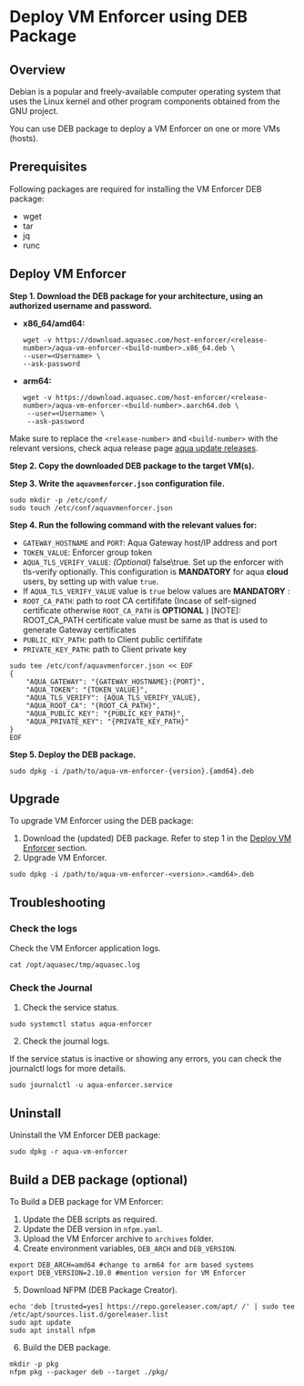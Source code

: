 # Deploy VM Enforcer using DEB Package

## Overview
Debian is a popular and freely-available computer operating system that uses the Linux kernel and other program components obtained from the GNU project. 

You can use DEB package to deploy a VM Enforcer on one or more VMs (hosts).

## Prerequisites
Following packages are required for installing the VM Enforcer DEB package:
* wget
* tar
* jq
* runc

## Deploy VM Enforcer


**Step 1. Download the DEB package for your architecture, using an authorized username and password.**


   * **x86_64/amd64:**
  
        ```shell
       wget -v https://download.aquasec.com/host-enforcer/<release-number>/aqua-vm-enforcer-<build-number>.x86_64.deb \
        --user=<Username> \
        --ask-password
       ```
   * **arm64:**
  
     ```shell
     wget -v https://download.aquasec.com/host-enforcer/<release-number>/aqua-vm-enforcer-<build-number>.aarch64.deb \
      --user=<Username> \
      --ask-password
     ```

Make sure to replace the `<release-number>` and `<build-number>` with the relevant versions, check aqua release page [aqua update releases](https://docs.aquasec.com/docs/update-releases).


**Step 2. Copy the downloaded DEB package to the target VM(s).**


**Step 3. Write the `aquavmenforcer.json` configuration file.**

```shell
sudo mkdir -p /etc/conf/
sudo touch /etc/conf/aquavmenforcer.json
```

**Step 4. Run the following command with the relevant values for:**

   * `GATEWAY_HOSTNAME` and `PORT`: Aqua Gateway host/IP address and port
   * `TOKEN_VALUE`: Enforcer group token
   * `AQUA_TLS_VERIFY_VALUE`: *(Optional)* false\true. Set up the enforcer with tls-verify optionally. This configuration is **MANDATORY** for aqua **cloud** users, by setting up with value `true`.
   * If `AQUA_TLS_VERIFY_VALUE` value is `true` below values are **MANDATORY** :
   * `ROOT_CA_PATH`: path to root CA certififate (Incase of self-signed certificate otherwise `ROOT_CA_PATH` is **OPTIONAL** )
   [NOTE]: ROOT_CA_PATH certificate value must be same as that is used to generate Gateway certificates
   * `PUBLIC_KEY_PATH`: path to Client public certififate
   * `PRIVATE_KEY_PATH`: path to Client private key   
   
   ```shell
   sudo tee /etc/conf/aquavmenforcer.json << EOF
   {
       "AQUA_GATEWAY": "{GATEWAY_HOSTNAME}:{PORT}",
       "AQUA_TOKEN": "{TOKEN_VALUE}",
       "AQUA_TLS_VERIFY": {AQUA_TLS_VERIFY_VALUE},
       "AQUA_ROOT_CA": "{ROOT_CA_PATH}",
       "AQUA_PUBLIC_KEY": "{PUBLIC_KEY_PATH}",
       "AQUA_PRIVATE_KEY": "{PRIVATE_KEY_PATH}"       
   }
   EOF
   ```

**Step 5. Deploy the DEB package.**

```shell
sudo dpkg -i /path/to/aqua-vm-enforcer-{version}.{amd64}.deb
```

## Upgrade

To upgrade VM Enforcer using the DEB package:

1. Download the (updated) DEB package. Refer to step 1 in the [Deploy VM Enforcer](#deploy-vm-enforcer) section.
2. Upgrade VM Enforcer.

```shell
sudo dpkg -i /path/to/aqua-vm-enforcer-<version>.<amd64>.deb
```

## Troubleshooting

### Check the logs

Check the VM Enforcer application logs.

```shell
cat /opt/aquasec/tmp/aquasec.log
```

### Check the Journal

1. Check the service status.
   
```shell
sudo systemctl status aqua-enforcer
```

2. Check the journal logs.

If the service status is inactive or showing any errors, you can check the journalctl logs for more details.

```shell
sudo journalctl -u aqua-enforcer.service
```
   
## Uninstall
Uninstall the VM Enforcer DEB package:

```shell
sudo dpkg -r aqua-vm-enforcer
```

## Build a DEB package (optional)

To Build a DEB package for VM Enforcer:
1. Update the DEB scripts as required.
2. Update the DEB version in `nfpm.yaml`.
3. Upload the VM Enforcer archive to `archives` folder.
4. Create environment variables, `DEB_ARCH` and `DEB_VERSION`.

```shell
export DEB_ARCH=amd64 #change to arm64 for arm based systems
export DEB_VERSION=2.10.0 #mention version for VM Enforcer
```

5. Download NFPM (DEB Package Creator).

```shell
echo 'deb [trusted=yes] https://repo.goreleaser.com/apt/ /' | sudo tee /etc/apt/sources.list.d/goreleaser.list
sudo apt update
sudo apt install nfpm
```

6. Build the DEB package.

```shell
mkdir -p pkg
nfpm pkg --packager deb --target ./pkg/
```
